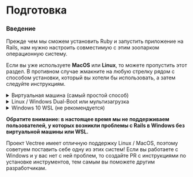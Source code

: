 # Подготовка

### Введение

Прежде чем мы сможем установить Ruby и запустить приложение на Rails, нам нужно настроить совместимую с этим зоопарком операционную систему.

Если вы уже используете **MacOS** или **Linux**, то можете пропустить этот раздел. В противном случае жмакните на любую стрелку рядом с способом установки, который вы хотели бы использовать, а затем следуйте инструкциям.

<details>
<summary>Виртуальная машина (самый простой способ)</summary>

Установка виртуальной машины (VM) - это самый простой и удобный способ начать веб-разработку. Виртуальная машина - это настоящая компьютерная эмуляция, которая работает внутри вашей текущей ОС. Основным недостатком виртуальной машины является то, что она очень медлена, так как, по сути, вы запускаете два компьютера одновременно. Мы сделаем несколько вещей и попробуем частично исправить данную проблему.

### Шаг 1. Загрузка VirtualBox и Linux

Установка виртуальной машины - это простой процесс. В данном векторе для создания и запуска виртуальной машины используется программа Oracle VirtualBox. Эта программа с открытым исходным кодом, бесплатная и достаточно простая. Что может быть лучше? Теперь давайте убедимся, что у нас все загружено и готово к установке.

#### Шаг 1.1: Загрузка VirtualBox

[Нажмите здесь](https://www.virtualbox.org/wiki/Downloads) и загрузите VirtualBox для Windows.

#### Шаг 1.2: Загрузка Linux

Существуют тысячи версий Linux, но Ubuntu, несомненно, является одной из самых популярных и удобных. При установке Linux на VM мы рекомендуем [загрузить](http://mirror.us.leaseweb.net/ubuntu-cdimage/xubuntu/releases/18.04/release/xubuntu-18.04-desktop-amd64.iso) и установить [Xubuntu 18.04](https://xubuntu.org/release/18-04/). Xubuntu использует то же базовое программное обеспечение, что и Ubuntu, но имеет менее требовательный по ресурсам интерфейс, а следовательно, Xubuntu больше подходит для VM.

### Шаг 2. Установка VirtualBox и настройка Xubuntu

#### Шаг 2.1: Установить VirtualBox

Установка VirtualBox очень проста. Он не требует никаких технических знаний и аналогична с установкой любых других программ с Windows. Двойной щелчок по загруженному файлу запустит процесс установки. Все остальные параметры, предложенные во время установки, такие как создание значка на рабочем столе, задавайте на свое усмотрение. Во время процесса установки индикатор может остановиться на пару минут, просто подожтие, мы не торопимся. После завершения установки запустите VirtualBox.

#### Шаг 2.2: Настройка Xubuntu

Теперь, когда у вас установлен VirtualBox, дважды щелкните по значку программы, и вы увидите следующую картину:

![Installed_vbox](https://user-images.githubusercontent.com/4215285/56683859-1e11de00-66d7-11e9-998b-fa8c206a1c95.png)

Нажмите на кнопку "Создать", чтобы создать виртуальную операционную систему. Выберите необходимую операционную систему в выпадающем меню (Linux / Ubuntu) и дайте ей любое имя. Нажмите "Далее" и в последующих шагах выберите следующие параметры:

1. Объем памяти: по возможности используйте 2048 МБ или более. В идеале эта цифра должна быть равна половине памяти вашего компьютера. Например, если у вас 8 ГБ ОЗУ, выделите 4 ГБ для вашей виртуальной машины.

2. Жесткий диск: создайте новый виртуальный жесткий диск.

3. Тип файла жесткого диска: выберите VDI (VirtualBox Disk Image).

4. Формат хранения: динамический виртуальный жесткий диск.

5. Расположение и размер файла: рекомендуется не менее 20 ГБ.

После завершения последнего шага нажмите кнопку "Создать". Ваша новая виртуальная ОС должна появится в меню. Щелкните по ней правой кнопкой мыши и перейдите в "Настройки". Нажмите на вкладку "Система", а затем на вкладку "Процессор". Увеличьте количество процессоров до 2.

Далее перейдите на вкладку "Носители" и щелкните на значок компакт-диска с надписью "Пусто", что позволит вам добавить iso-файл Xubuntu, который вы скачали ранее:

![Choose_disc_vbox](https://user-images.githubusercontent.com/4215285/56683826-0d616800-66d7-11e9-8edf-77f5b4b1e99d.png)

После этого нажмите "ОК", чтобы сохранить изменения.

Вы можете запустить VM, щелкнув левой кнопкой мыши на значок "Запустить".

Когда виртуальная машина запустится, вам будет предложено установить Xubuntu. Процесс очень прост, и все параметры по умолчанию могут быть оставлены как есть, включая тип установки ("Очистить диск и установить Ubuntu"). Звучит страшно, но виртуальная машина может видеть только виртуальный "жесткий диск". В этом прелесть виртуальных машин: способность разделять физическое пространство вашего компьютера на множество виртуальных машин.

Остальная часть установки довольно проста, но если у вас есть какие-либо вопросы, вы можете найти официальное руководство по установке Ubuntu [здесь](https://tutorials.ubuntu.com/tutorial/tutorial-install-ubuntu-desktop#0), а на русском [здесь](https://help.ubuntu.ru/wiki/ubuntu_install).

### Шаг 3. Установка и включение Guest Additions

Ваша стандартная операционная система (в данном случае Windows) называется **Host** или **Хост**, а все другие операционные системы, работающие как виртуальные машины, называются **Guest** или **Гость**. Чтобы облегчить работу в гостевой ОС, вам необходимо установить Guest Additions. Guest Additions добавляет много функционала в гостевую ОС, нарпимер, "Drag and Drop" файлов (перетаскивание файлов), полноэкранный гостевой режим, общие папки и копирование/вставку между хостом и гостем.

Установка гостевых дополнений - самая сложная часть настройки виртуальной машины, но, к счастью, у нас есть руководство. Гляньте [эту статью](http://www.fixedbyvonnie.com/2015/07/how-to-setup-xubuntu-linux-in-virtualbox-step-by-step/#.XDVqWVxKguU). Просто прокрутите вниз до раздела `Установка гостевых дополнений в Xubuntu`.

Вы также можете изучить [данную](https://losst.ru/ustanovka-linux-na-virtualbox) статью на русском.

### Шаг 4. Изучите вашу новую виртуальную машину

Вот несколько советов, как начать программировать и учиться в виртуальной среде:

- Все необходимое для программирования, включая Ruby, Rails и JavaScript, будет устанолвенно вами внутри гостевой ОС.

- Вам необходимо придерживаться инструкций по установке на Linux внутри вашей виртуальной машины. Ведь она хоть и виртуальная, но все же Linux.

- Вся разработка, связанная с Vectree, будут выполняться на виртуальной машине.

- Мы рекомендуем перейти в полноэкранный режим ("Файл" > "Полноэкранный режим") и забыть о существовании своей операционной системы (Windows).

</details>

<details>
<summary>Linux / Windows Dual-Boot или мультизагрузка</summary>

**Прочитайте данный раздел перед началом**

При двойной загрузке на вашем компьютере присутствуют две операционные системы, которые вы можете переключать с помощью простой перезагрузки. Одна ОС не будет влиять на другую, пока вы явно не скажете ей сделать это. **Важно!** Прежде чем продолжить, обязательно сделайте резервную копию любых важных данных. Если вы ничего не поняли, напуганы и застряли, мы всегда рядом, просто напишите нам в [чате](https://discord.gg/xfrkERK). Не бойтесь и залетайте со слов `Привет всем`!

### Шаг 1. Загрузка Linux

Во-первых, вам нужно скачать необходимую версию Linux. Ubuntu выпускается в разных версиях ("вариантах"), но мы предлагаем стандартный [Ubuntu](https://www.ubuntu.com/download/desktop) без свистелок. Если же у вас старый дряхлый компьютер, рекомендуем [Xubuntu](https://xubuntu.org/). Обязательно загрузите 64-разрядную версию [Ubuntu](https://www.ubuntu.com/download/desktop/thank-you?version=18.04.1&architecture=amd64) или [Xubuntu](http://mirror.us.leaseweb.net/ubuntu-cdimage/xubuntu/releases/18.04/release/xubuntu-18.04-desktop-amd64.iso).

### Шаг 2. Создание загрузочной флешки

Далее следуйте [этому руководству](https://tutorials.ubuntu.com/tutorial/tutorial-create-a-usb-stick-on-windows#0) или [этому](https://losst.ru/kak-sdelat-zagruzochnuyu-fleshku-ubuntu) на русском. Это позволит вам создать загрузочную флешку для установки Ubuntu на жесткий диск. Если у вас нет флешки, вы также можете воспользоваться CD или DVD.

> Кстати, с помощью загрузочной флешки вы можете пощупать [различные версии Ubuntu](https://help.ubuntu.ru/wiki/%D1%81%D0%B5%D0%BC%D0%B5%D0%B9%D1%81%D1%82%D0%B2%D0%BE_ubuntu), ведь вам не обязательно их устанавливать. Но помните, что запуск с флэш-накопителя приведет к замедлению работы ОС и может сократить срок службы вашей флешки.

### Шаг 3: Установка Ubuntu

#### Шаг 3.1: Загрузка с флешки

Во-первых, вам нужно загрузить Linux на флешку. Точные шаги могут отличаться, но в целом вам нужно будет сделать следующее:

- Вставьте флешку в компьютер.
- Перезагрузите компьютер.
- Выберите вашу флэшку в качестве загрузочного устройства заместо жесткого диска.

Например, на компьютере фирмы Dell, чтобы открыть меню загрузки, вам потребуется подключить флэшку, перезагрузить компьютер и нажать клавишу F12 при загрузке на старте. И вот тут вы можете выбрать загрузку с флешки. Алгоритм может отличаться компьютер от компьютера, но Google вам в помощь, как грится.

#### Шаг 3.1: Установка Ubuntu

Если вы не хотите пока устанавливать данную версию Ubuntu, а хотите проверить ее, нажмите "Запустить Ubuntu". Когда вы найдете понравившуюся вам версию Ubuntu, нажмите "Установить Ubuntu" и перейдите к следующему шагу.

После нажатия кнопки "Установить Ubuntu" на вашем компьютере начинают происходить реальные изменения. Настройки по умолчанию можно не менять, но обязательно укажите **"Установите Ubuntu рядом с Windows"** и измените выделенное дисковое пространство для Linux до 30 ГБ (или больше, если можно).

Для получения пошаговых инструкций следуйте этому [руководству по установке](https://tutorials.ubuntu.com/tutorial/tutorial-install-ubuntu-desktop#0) или [этому](https://help.ubuntu.ru/wiki/ubuntu_install) на русском.

</details>

<details>
<summary>Windows 10 WSL (не рекомендуется)</summary>

Microsoft в последнее время делает шаги в сторону поддержки разработчиков и использования открытого исходного кода. Одной из самых значимых функций, которые они добавили в Windows 10, была Windows Subsystem for Linux (WSL), представляющая собой командную строку Linux в Windows. За исключением нескольких незначительных изменений - это аналог той самой командной строки Linux, а следовательно вы можете пользоваться инструкциям для Ubuntu.

Однако, Ruby и Rails все еще довольно нестабилен в WSL, поэтому мы рекомендуем использовать виртуальную машину. В перспективе использование виртуальной машины вместо WSL сэкономит ваше время и избавит от головной боли.

С момента выпуска обновления Fall Creators 2017 года Microsoft упростила запуск и работу WSL с помощью [Windows Settings and the Microsoft Store](https://winaero.com/blog/enable-wsl-windows-10-fall-creators-update/).

### Шаг 1. Установка WSL

Microsoft сделала установку WSL очень простой.

- Откройте меню "Пуск" и найдите "Microsoft Store". Откройте Store.
- Введите "Ubuntu" в поле поиска магазина.
- Нажмите оранжевую кнопку "Ubuntu 18.04" и нажмите "Установить".

Данные шаги установят WSL на ваш компьютер. Процесс займет около 10 минут, в зависимости от вашего интернета.

Примечание. Если вы столкнулись с ошибкой, следуйте указаниям [здесь](https://aka.ms/wslinstall) или [здесь](http://www.wincore.ru/advices/6526-kak-vklyuchit-podsistemu-windows-dlya-linux.html) на русском, чтобы включить и установить WSL.

### Шаг 2: Запуск WSL

WSL - это просто терминал Linux внутри Windows. Чтобы запустить программу, откройте меню "Пуск" и выполните поиск "Ubuntu 18.04". При первом запуске программы вы можете получить сообщение "Установка. Это может занять несколько минут...". После завершения установки вам будет предложено создать новое имя пользователя и пароль, которые будут использоваться для входа в систему WSL.

### Шаг 3. Настройка символической ссылки (Symbolic Link)

Когда была установлена ​​Ubuntu, ваша файловая система Windows `C:\drive` была сопоставлена ​​с каталогом `/mnt` в Ubuntu. Чтобы сделать вашу жизнь еще проще, мы настроим ярлык между вашим диском `C:\` и вашей домашней папкой внутри WSL.

> По итогу, изменяя папку внутри WSL, вы будете менять папку файловой системы Windows. Получаем что-то вроде тунеля между основной операционной системой и WSL.

#### Шаг 3.1. Создание каталога проектов

Вы можете разместить файлы проектов в любом месте, но для упрощения вашей жизни мы рекомендуем добавить папку **Projects** в папку **Документы**.

В терминале Ubuntu введите:

```bash
mkdir /mnt/c/Users/<Имя Пользователя Windows>/Documents/Projects
```

Обязательно замените `<Имя Пользователя Windows>` на ваше имя пользователя Windows.

#### Шаг 3.2. Создание символической ссылки

Затем мы установим ссылку для связи папки Projects с вашей домашней директорией WSL. Это важно для многих процессов скрытых от пользователя.

В терминале Ubuntu введите:

```bash
ln -s /mnt/c/Users/<Имя Пользователя Windows>/Documents/Projects ~/Projects
```

### Важные заметки

- Любые проекты, созданные из терминала WSL, должны быть помещены в каталог Projects.

- Файлы программы WSL скрыты от посторонних глаз и не просто так, поэтому не редактируйте эти файлы из Windows. Изменение этих файлов вызовет серьезные проблемы с вашей Ubuntu и, возможно, даже с вашей Windows.

</details>

**Обратите внимание: в настоящее время мы не поддерживаем пользователей, у которых возникли проблемы с Rails в Windows без виртуальной машины или WSL.**

Проект Vectree имеет отличную поддержку Linux / MacOS, поэтому советуем поставить себе одну из этих систем! Если вы работаете с Windows и у вас нет с ней проблем, то создайте PR с инструкциями по установке инструментов, тем самым вы поможете другим разработчикам.
